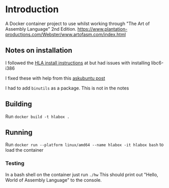 # Introduction

A Docker container project to use whilst working through "The Art of Assembly Language" 2nd Edition. https://www.plantation-productions.com/Webster/www.artofasm.com/index.html


## Notes on installation

I followed the [HLA install instructions](https://www.plantation-productions.com/Webster/HighLevelAsm/LInuxDownload.html) at but had issues with installing libc6-i386

I fixed these with help from this [askubuntu post](https://askubuntu.com/questions/1143268/how-to-install-a-libc6-version-2-29)

I had to add `binutils` as a package.  This is not in the notes

## Building

Run `docker build -t hlabox .`

## Running

Run `docker run --platform linux/amd64 --name hlabox -it hlabox bash` to load the container

### Testing

In a bash shell on the container just run `./hw` This should print out "Hello, World of Assembly Language" to the console.